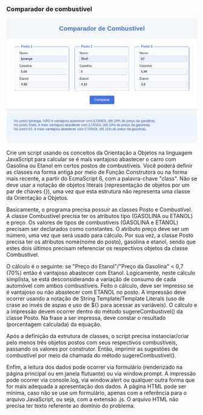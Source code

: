 ### Comparador de combustível

<img src="./comparador.png" alt="comparador de combustível" >

Crie um script usando os conceitos da Orientação a Objetos na linguagem JavaScript para calcular se é mais vantajoso abastecer o carro com Gasolina ou Etanol em certos postos de combustíveis. Você poderá definir as classes na forma antiga por meio de Função Construtora ou na forma mais recente, a partir do EcmaScript 6, com a palavra-chave "class". Não se deve usar a notação de objetos literais (representação de objetos por um par de chaves {}), uma vez que esta estrutura não representa uma classe da Orientação a Objetos. 

Basicamente, o programa precisa possuir as classes Posto e Combustível. A classe Combustível precisa ter os atributos tipo (GASOLINA ou ETANOL) e preço. Os valores de tipos de combustíveis (GASOLINA e ETANOL) precisam ser declarados como constantes. O atributo preço deve ser um número, uma vez que será usado para cálculo. Por sua vez, a classe Posto precisa ter os atributos nome(nome do posto), gasolina e etanol, sendo que estes dois últimos precisam referenciar os respectivos objetos da classe Combustível.

O cálculo é o seguinte: se "Preço do Etanol"/"Preço da Gasolina" < 0,7 (70%) então é vantajoso abastecer com Etanol. Logicamente, neste cálculo simplista, se está desconsiderando a variação de consumo de cada automóvel com ambos combustíveis. Feito o cálculo, deve ser impresso se é vantajoso ou não abastecer com ETANOL no posto. A impressão deve ocorrer usando a notação de String Template/Template Literals (uso de crase ao invés de aspas e uso de ${} para acessar as variáveis). O cálculo e a impressão devem ocorrer dentro do método sugereCombustivel() da classe Posto. Na frase a ser impressa, deve constar o resultado (porcentagem calculada) da equação.

Após a definição da estrutura de classes, o script precisa instanciar/criar pelo menos três objetos postos com seus respectivos combustíveis, passando os valores por construtor. Então, imprimir as sugestões de combustível por meio da chamada do método sugereCombustivel().  

Enfim, a leitura dos dados pode ocorrer via formulário (renderizado na página principal ou em janela flutuante) ou via window.prompt. A impressão pode ocorrer via console.log, via window.alert ou qualquer outra forma que for mais adequada a apresentação dos dados. A página HTML pode ser mínima, caso não se use um formulário, apenas com a referência para o arquivo JavaScript, ou seja, com a extensão .js. O arquivo HTML não precisa ter texto referente ao domínio do problema.
